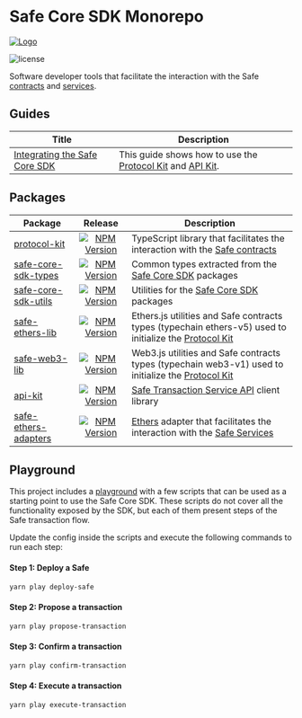 # Safe Core SDK Monorepo

[![Logo](https://raw.githubusercontent.com/safe-global/safe-core-sdk/main/assets/logo.png)](https://safe.global/)

![license](https://img.shields.io/github/license/safe-global/safe-core-sdk)

Software developer tools that facilitate the interaction with the Safe [contracts](https://github.com/safe-global/safe-contracts) and [services](https://github.com/safe-global/safe-transaction-service).

## Guides

| Title | Description |
| ------- | ----------- |
| [Integrating the Safe Core SDK](https://github.com/safe-global/safe-core-sdk/blob/main/guides/integrating-the-safe-core-sdk.md) | This guide shows how to use the [Protocol Kit](https://github.com/safe-global/safe-core-sdk/tree/main/packages/protocol-kit) and [API Kit](https://github.com/safe-global/safe-core-sdk/tree/main/packages/api-kit). |

## Packages

| Package | Release | Description |
| ------- | :-----: | ----------- |
| [protocol-kit](https://github.com/safe-global/safe-core-sdk/tree/main/packages/protocol-kit) | [![NPM Version](https://badge.fury.io/js/%40safe-global%2Fprotocol-kit.svg)](https://badge.fury.io/js/%40safe-global%2Fprotocol-kit) | TypeScript library that facilitates the interaction with the [Safe contracts](https://github.com/safe-global/safe-contracts) |
[safe-core-sdk-types](https://github.com/safe-global/safe-core-sdk/tree/main/packages/safe-core-sdk-types) | [![NPM Version](https://badge.fury.io/js/%40safe-global%2Fsafe-core-sdk-types.svg)](https://badge.fury.io/js/%40safe-global%2Fsafe-core-sdk-types) | Common types extracted from the [Safe Core SDK](https://github.com/safe-global/safe-core-sdk/tree/main/packages) packages |
[safe-core-sdk-utils](https://github.com/safe-global/safe-core-sdk/tree/main/packages/safe-core-sdk-utils) | [![NPM Version](https://badge.fury.io/js/%40safe-global%2Fsafe-core-sdk-utils.svg)](https://badge.fury.io/js/%40safe-global%2Fsafe-core-sdk-utils) | Utilities for the [Safe Core SDK](https://github.com/safe-global/safe-core-sdk/tree/main/packages) packages |
[safe-ethers-lib](https://github.com/safe-global/safe-core-sdk/tree/main/packages/safe-ethers-lib) | [![NPM Version](https://badge.fury.io/js/%40safe-global%2Fsafe-ethers-lib.svg)](https://badge.fury.io/js/%40safe-global%2Fsafe-ethers-lib) | Ethers.js utilities and Safe contracts types (typechain ethers-v5) used to initialize the [Protocol Kit](https://github.com/safe-global/safe-core-sdk/tree/main/packages/protocol-kit) |
[safe-web3-lib](https://github.com/safe-global/safe-core-sdk/tree/main/packages/safe-web3-lib) | [![NPM Version](https://badge.fury.io/js/%40safe-global%2Fsafe-web3-lib.svg)](https://badge.fury.io/js/%40safe-global%2Fsafe-web3-lib) | Web3.js utilities and Safe contracts types (typechain web3-v1) used to initialize the [Protocol Kit](https://github.com/safe-global/safe-core-sdk/tree/main/packages/protocol-kit) |
[api-kit](https://github.com/safe-global/safe-core-sdk/tree/main/packages/api-kit) | [![NPM Version](https://badge.fury.io/js/%40safe-global%2Fapi-kit.svg)](https://badge.fury.io/js/%40safe-global%2Fapi-kit) | [Safe Transaction Service API](https://github.com/safe-global/safe-transaction-service) client library |
[safe-ethers-adapters](https://github.com/safe-global/safe-core-sdk/tree/main/packages/safe-ethers-adapters) | [![NPM Version](https://badge.fury.io/js/%40safe-global%2Fsafe-ethers-adapters.svg)](https://badge.fury.io/js/%40safe-global%2Fsafe-ethers-adapters) | [Ethers](https://docs.ethers.io/v5/single-page/) adapter that facilitates the interaction with the [Safe Services](https://github.com/safe-global/safe-transaction-service) |

## Playground

This project includes a [playground](https://github.com/safe-global/safe-core-sdk/tree/main/playground) with a few scripts that can be used as a starting point to use the Safe Core SDK. These scripts do not cover all the functionality exposed by the SDK, but each of them present steps of the Safe transaction flow.

Update the config inside the scripts and execute the following commands to run each step:

#### Step 1: Deploy a Safe
```bash
yarn play deploy-safe
```

#### Step 2: Propose a transaction
```bash
yarn play propose-transaction
```

#### Step 3: Confirm a transaction
```bash
yarn play confirm-transaction
```

#### Step 4: Execute a transaction
```bash
yarn play execute-transaction
```
